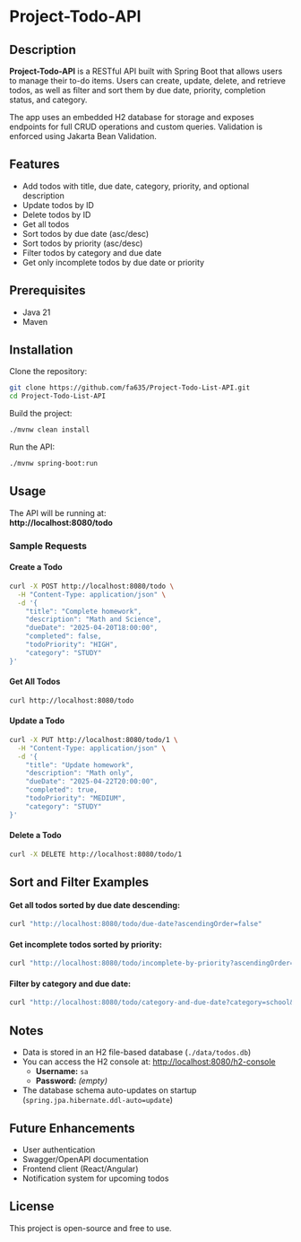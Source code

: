 # Project-Todo-API

## Description
**Project-Todo-API** is a RESTful API built with Spring Boot that allows users to manage their to-do items. Users can create, update, delete, and retrieve todos, as well as filter and sort them by due date, priority, completion status, and category.

The app uses an embedded H2 database for storage and exposes endpoints for full CRUD operations and custom queries. Validation is enforced using Jakarta Bean Validation.

## Features
- Add todos with title, due date, category, priority, and optional description  
- Update todos by ID  
- Delete todos by ID  
- Get all todos  
- Sort todos by due date (asc/desc)  
- Sort todos by priority (asc/desc)  
- Filter todos by category and due date  
- Get only incomplete todos by due date or priority  

## Prerequisites
- Java 21  
- Maven  

## Installation

Clone the repository:
```bash
git clone https://github.com/fa635/Project-Todo-List-API.git
cd Project-Todo-List-API
```

Build the project:
```bash
./mvnw clean install
```

Run the API:
```bash
./mvnw spring-boot:run
```

## Usage
The API will be running at:  
**http://localhost:8080/todo**

### Sample Requests

#### Create a Todo
```bash
curl -X POST http://localhost:8080/todo \
  -H "Content-Type: application/json" \
  -d '{
    "title": "Complete homework",
    "description": "Math and Science",
    "dueDate": "2025-04-20T18:00:00",
    "completed": false,
    "todoPriority": "HIGH",
    "category": "STUDY"
}'
```

#### Get All Todos
```bash
curl http://localhost:8080/todo
```

#### Update a Todo
```bash
curl -X PUT http://localhost:8080/todo/1 \
  -H "Content-Type: application/json" \
  -d '{
    "title": "Update homework",
    "description": "Math only",
    "dueDate": "2025-04-22T20:00:00",
    "completed": true,
    "todoPriority": "MEDIUM",
    "category": "STUDY"
}'
```

#### Delete a Todo
```bash
curl -X DELETE http://localhost:8080/todo/1
```

## Sort and Filter Examples

#### Get all todos sorted by due date descending:
```bash
curl "http://localhost:8080/todo/due-date?ascendingOrder=false"
```

#### Get incomplete todos sorted by priority:
```bash
curl "http://localhost:8080/todo/incomplete-by-priority?ascendingOrder=true"
```

#### Filter by category and due date:
```bash
curl "http://localhost:8080/todo/category-and-due-date?category=school&ascendingOrder=true"
```

## Notes
- Data is stored in an H2 file-based database (`./data/todos.db`)  
- You can access the H2 console at: [http://localhost:8080/h2-console](http://localhost:8080/h2-console)  
  - **Username:** `sa`  
  - **Password:** *(empty)*  
- The database schema auto-updates on startup (`spring.jpa.hibernate.ddl-auto=update`)

## Future Enhancements
- User authentication  
- Swagger/OpenAPI documentation  
- Frontend client (React/Angular)  
- Notification system for upcoming todos  

## License
This project is open-source and free to use.
